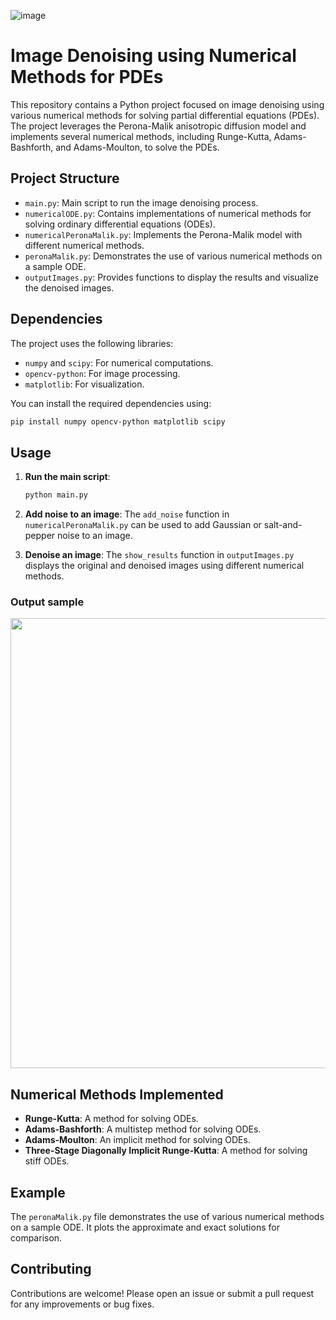 ![image](https://github.com/user-attachments/assets/4f94517c-73cf-4c19-b4ef-167a55f1c512)
# Image Denoising using Numerical Methods for PDEs

This repository contains a Python project focused on image denoising using various numerical methods for solving partial differential equations (PDEs). The project leverages the Perona-Malik anisotropic diffusion model and implements several numerical methods, including Runge-Kutta, Adams-Bashforth, and Adams-Moulton, to solve the PDEs.

## Project Structure

- `main.py`: Main script to run the image denoising process.
- `numericalODE.py`: Contains implementations of numerical methods for solving ordinary differential equations (ODEs).
- `numericalPeronaMalik.py`: Implements the Perona-Malik model with different numerical methods.
- `peronaMalik.py`: Demonstrates the use of various numerical methods on a sample ODE.
- `outputImages.py`: Provides functions to display the results and visualize the denoised images.

## Dependencies

The project uses the following libraries:
- `numpy` and `scipy`: For numerical computations.
- `opencv-python`: For image processing.
- `matplotlib`: For visualization.

You can install the required dependencies using:
```bash
pip install numpy opencv-python matplotlib scipy
```

## Usage

1. **Run the main script**:
   ```bash
   python main.py
   ```

2. **Add noise to an image**:
   The `add_noise` function in `numericalPeronaMalik.py` can be used to add Gaussian or salt-and-pepper noise to an image.

3. **Denoise an image**:
   The `show_results` function in `outputImages.py` displays the original and denoised images using different numerical methods.

### Output sample


<img src="https://github.com/user-attachments/assets/106d6779-8deb-4721-a2de-6ba4d326a30b" width="1280" height="720">

## Numerical Methods Implemented

- **Runge-Kutta**: A method for solving ODEs.
- **Adams-Bashforth**: A multistep method for solving ODEs.
- **Adams-Moulton**: An implicit method for solving ODEs.
- **Three-Stage Diagonally Implicit Runge-Kutta**: A method for solving stiff ODEs.

## Example

The `peronaMalik.py` file demonstrates the use of various numerical methods on a sample ODE. It plots the approximate and exact solutions for comparison.

## Contributing

Contributions are welcome! Please open an issue or submit a pull request for any improvements or bug fixes.
